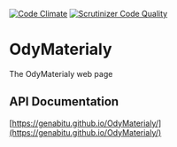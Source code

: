 [![Code Climate](https://codeclimate.com/github/GenaBitu/OdyMaterialy.png)](https://codeclimate.com/github/GenaBitu/OdyMaterialy) [![Scrutinizer Code Quality](https://scrutinizer-ci.com/g/GenaBitu/OdyMaterialy/badges/quality-score.png?b=master)](https://scrutinizer-ci.com/g/GenaBitu/OdyMaterialy/?branch=master)
# OdyMaterialy
The OdyMaterialy web page

## API Documentation
[https://genabitu.github.io/OdyMaterialy/](https://genabitu.github.io/OdyMaterialy/)
